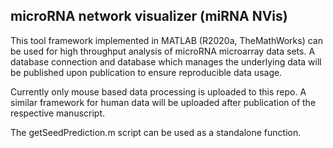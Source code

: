## microRNA network visualizer (miRNA NVis)
This tool framework implemented in MATLAB (R2020a, TheMathWorks) can be used for high throughput analysis of microRNA microarray data sets.
A database connection and database which manages the underlying data will be published upon publication to ensure reproducible data usage. 

Currently only mouse based data processing is uploaded to this repo. A similar framework for human data will be uploaded after publication of the respective manuscript. 

The getSeedPrediction.m script can be used as a standalone function. 
